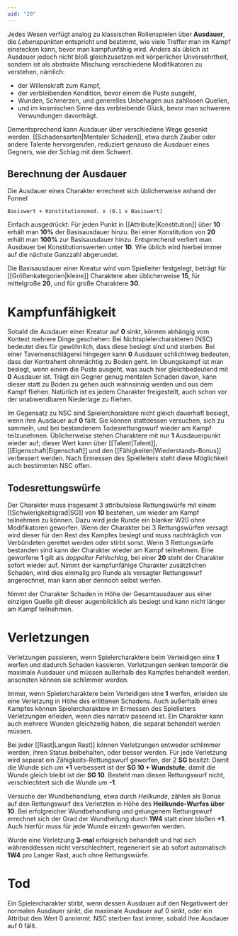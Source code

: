 ```yaml
---
uid: "20"
---
```

Jedes Wesen verfügt analog zu klassischen Rollenspielen über **Ausdauer**, die *Lebenspunkten* entspricht und bestimmt, wie viele Treffer man im Kampf einstecken kann, bevor man kampfunfähig wird. Anders als üblich ist Ausdauer jedoch nicht bloß gleichzusetzen mit körperlicher Unversehrtheit, sondern ist als abstrakte Mischung verschiedene Modifikatoren zu verstehen, nämlich:

- der Willenskraft zum Kampf,
- der verbleibenden Kondition, bevor einem die Puste ausgeht,
- Wunden, Schmerzen, und generelles Unbehagen aus zahllosen Quellen,
- und im kosmischen Sinne das verbleibende Glück, bevor man schwerere Verwundungen davonträgt.

Dementsprechend kann Ausdauer über verschiedene Wege gesenkt werden. [[Schadensarten|Mentaler Schaden]], etwa durch Zauber oder andere Talente hervorgerufen, reduziert genauso die Ausdauer eines Gegners, wie der Schlag mit dem Schwert.

## Berechnung der Ausdauer
Die Ausdauer eines Charakter errechnet sich üblicherweise anhand der Formel

```
Basiswert + Konstitutionsmod. x (0.1 x Basiswert)
```

Einfach ausgedrückt: Für jeden Punkt in [[Attribute|Konstitution]] über **10** erhält man **10%** der Basisausdauer hinzu. Bei einer Konstitution von **20** erhält man **100%** zur Basisausdauer hinzu. Entsprechend verliert man Ausdauer bei Konstitutionswerten unter **10**. Wie üblich wird hierbei immer auf die nächste Ganzzahl abgerundet.

Die Basisausdauer einer Kreatur wird vom Spielleiter festgelegt, beträgt für [[Größenkategorien|kleine]] Charaktere aber üblicherweise **15**, für mittelgroße **20**, und für große Charaktere **30**.

# Kampfunfähigkeit
Sobald die Ausdauer einer Kreatur auf **0** sinkt, können abhängig vom Kontext mehrere Dinge geschehen: Bei Nichtspielercharakteren (NSC) bedeutet dies für gewöhnlich, dass diese besiegt sind und sterben. Bei einer Tavernenschlägerei hingegen kann **0** Ausdauer schlichtweg  bedeuten, dass der Kontrahent ohnmächtig zu Boden geht. Im Übungskampf ist man besiegt, wenn einem die Puste ausgeht, was auch hier gleichbedeutend mit **0** Ausdauer ist.
Trägt ein Gegner genug mentalen Schaden davon, kann dieser statt zu Boden zu gehen auch wahnsinnig werden und aus dem Kampf fliehen. Natürlich ist es jedem Charakter freigestellt, auch schon vor der unabwendbaren Niederlage zu fliehen.

Im Gegensatz zu NSC sind Spielercharaktere nicht gleich dauerhaft besiegt, wenn ihre Ausdauer auf **0** fällt. Sie können stattdessen versuchen, sich zu sammeln, und bei bestandenem Todesrettungswurf wieder am Kampf teilzunehmen. Üblicherweise stehen Charaktere mit nur **1** Ausdauerpunkt wieder auf; dieser Wert kann über [[Talent|Talent]], [[Eigenschaft|Eigenschaft]] und den [[Fähigkeiten|Wiederstands-Bonus]] verbessert werden. Nach Ermessen des Spielleiters steht diese Möglichkeit auch bestimmten NSC offen.

## Todesrettungswürfe
Der Charakter muss insgesamt 3 attributslose Rettungswürfe mit einem [[Schwierigkeitsgrad|SG]] von **10** bestehen, um wieder am Kampf teilnehmen zu können. Dazu wird jede Runde ein blanker W20 ohne Modifikatoren geworfen. Wenn der Charakter bei 3 Rettungswürfen versagt wird dieser für den Rest des Kampfes besiegt und muss nachträglich von Verbündeten gerettet werden oder stirbt sonst. Wenn 3 Rettungswürfe bestanden sind kann der Charakter wieder am Kampf teilnehmen. Eine geworfene **1** gilt als *doppelter Fehlschlag*, bei einer **20** steht der Charakter sofort wieder auf. Nimmt der kampfunfähige Charakter zusätzlichen Schaden, wird dies einmalig pro Runde als versagter Rettungswurf angerechnet, man kann aber dennoch selbst werfen.

Nimmt der Charakter Schaden in Höhe der Gesamtausdauer aus einer einzigen Quelle gilt dieser augenblicklich als besiegt und kann nicht länger am Kampf teilnehmen.

# Verletzungen
Verletzungen passieren, wenn Spielercharaktere beim Verteidigen eine **1** werfen und dadurch Schaden kassieren. Verletzungen senken temporär die maximale Ausdauer und müssen außerhalb des Kampfes behandelt werden, ansonsten können sie schlimmer werden.

Immer, wenn Spielercharaktere beim Verteidigen eine **1** werfen, erleiden sie eine Verletzung in Höhe des erlittenen Schadens. Auch außerhalb eines Kampfes können Spielercharaktere im Ermessen des Spielleiters Verletzungen erleiden, wenn dies narrativ passend ist. Ein Charakter kann auch mehrere Wunden gleichzeitig haben, die separat behandelt werden müssen.

Bei jeder [[Rast|Langen Rast]] können Verletzungen entweder schlimmer werden, ihren Status beibehalten, oder besser werden. Für jede Verletzung wird separat ein Zähigkeits-Rettungswurf geworfen, der 2 **SG** besitzt: Damit die Wunde sich um **+1** verbessert ist der **SG 10 + Wundstufe**; damit die Wunde gleich bleibt ist der **SG 10**. Besteht man diesen Rettungswurf nicht, verschlechtert sich die Wunde um **-1**.

Versuche der Wundbehandlung, etwa durch *Heilkunde*, zählen als Bonus auf den Rettungswurf des Verletzten in Höhe des **Heilkunde-Wurfes über 10**. Bei erfolgreicher Wundbehandlung und gelungenem Rettungswurf errechnet sich der Grad der Wundheilung durch **1W4** statt einer bloßen **+1**. Auch hierfür muss für jede Wunde einzeln geworfen werden.

Wurde eine Verletzung **3-mal** erfolgreich behandelt und hat sich währenddessen nicht verschlechtert, regeneriert sie ab sofort automatisch **1W4** pro Langer Rast, auch ohne Rettungswürfe.

# Tod
Ein Spielercharakter stirbt, wenn dessen Ausdauer auf den Negativwert der normalen Ausdauer sinkt, die maximale Ausdauer auf 0 sinkt, oder ein Attribut den Wert 0 annimmt.
NSC sterben fast immer, sobald ihre Ausdauer auf 0 fällt.